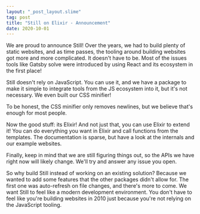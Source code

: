 ```yaml
---
layout: "_post_layout.slime"
tag: post
title: "Still on Elixir - Announcement"
date: 2020-10-01
---
```


We are proud to announce Still! Over the years, we had to build plenty of
static websites, and as time passes, the tooling around building websites got
more and more complicated. It doesn't have to be. Most of the issues tools like
Gatsby solve were introduced by using React and its ecosystem in the first
place!

Still doesn't rely on JavaScript. You can use it, and we have a package to make
it simple to integrate tools from the JS ecosystem into it, but it's not
necessary. We even built our CSS minifier!

To be honest, the CSS minifier only removes newlines, but we believe that's
enough for most people.

Now the good stuff: its Elixir! And not just that, you can use Elixir to extend
it! You can do everything you want in Elixir and call functions from the
templates. The documentation is sparse, but have a look at the internals and
our example websites.

Finally, keep in mind that we are still figuring things out, so the APIs we
have right now will likely change. We'll try and answer any issue you open.

So why build Still instead of working on an existing solution? Because we
wanted to add some features that the other packages didn't allow for. The first
one was auto-refresh on file changes, and there's more to come. We want Still
to feel like a modern development environment. You don't have to feel like
you're building websites in 2010 just because you're not relying on the
JavaScript tooling.
